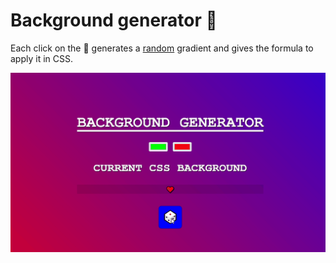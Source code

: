 # Background generator :rainbow:

Each click on the :game_die: generates a [random](https://developer.mozilla.org/en-US/docs/Web/JavaScript/Reference/Global_Objects/Math/random) gradient and gives the formula to apply it in CSS.

![Demo gif](backgroundGen.gif)